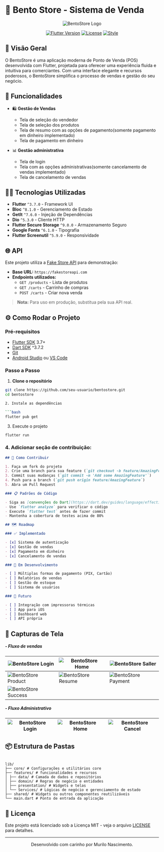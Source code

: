 # 🏪 Bento Store - Sistema de Venda

<div align="center">

![BentoStore Logo](assets/icons/app_icon.png)

[![Flutter Version](https://img.shields.io/badge/Flutter-3.7+-02569B?logo=flutter)](https://flutter.dev/)
[![License](https://img.shields.io/badge/License-MIT-blue.svg)](LICENSE)
[![Style](https://img.shields.io/badge/Style-Flutter_Lints-gray.svg)](https://pub.dev/packages/flutter_lints)

</div>

## 📱 Visão Geral

O BentoStore é uma aplicação moderna de Ponto de Venda (POS) desenvolvida com Flutter, projetada
para oferecer uma experiência fluida e intuitiva para comerciantes. Com uma interface elegante e
recursos poderosos, o BentoStore simplifica o processo de vendas e gestão do seu negócio.

## 🚀 Funcionalidades

- 🛍️ **Gestão de Vendas**
    - Tela de seleção do vendedor
    - Tela de seleção dos produtos
    - Tela de resumo com as opções de pagamento(somente pagamento em dinheiro implementado)
    - Tela de pagamento em dinheiro

- 📊 **Gestão administrativa**
    - Tela de login
    - Tela com as opções administrativas(somente cancelamento de vendas implementado)
    - Tela de cancelamento de vendas

## 🧑‍💻 Tecnologias Utilizadas

- **Flutter** `^3.7.0` - Framework UI
- **Bloc** `^8.1.0` - Gerenciamento de Estado
- **GetIt** `^7.6.0` - Injeção de Dependências
- **Dio** `^5.3.0` - Cliente HTTP
- **Flutter Secure Storage** `^9.0.0` - Armazenamento Seguro
- **Google Fonts** `^6.1.0` - Tipografia
- **Flutter Screenutil** `^5.9.0` - Responsividade

## 🌐 API

Este projeto utiliza a [Fake Store API](https://fakestoreapi.com/) para demonstração:

- **Base URL:** `https://fakestoreapi.com`
- **Endpoints utilizados:**
    - `GET /products` - Lista de produtos
    - `GET /carts` - Carrinho de compras
    - `POST /carts` - Criar nova venda

> **Nota:** Para uso em produção, substitua pela sua API real.
>

## ⚙️ Como Rodar o Projeto

### Pré-requisitos

- [Flutter SDK](https://flutter.dev/docs/get-started/install) 3.7+
- [Dart SDK](https://dart.dev/get-dart) ^3.7.2
- [Git](https://git-scm.com/)
- [Android Studio](https://developer.android.com/studio)
  ou [VS Code](https://code.visualstudio.com/)

### Passo a Passo

1. **Clone o repositório**

```bash
git clone https://github.com/seu-usuario/bentostore.git
cd bentostore

2. Instale as dependências

```bash
flutter pub get
```

3. Execute o projeto

```bash
flutter run
```

### **4. Adicionar seção de contribuição:**

```markdown
## 🤝 Como Contribuir

1. Faça um fork do projeto
2. Crie uma branch para sua feature (`git checkout -b feature/AmazingFeature`)
3. Commit suas mudanças (`git commit -m 'Add some AmazingFeature'`)
4. Push para a branch (`git push origin feature/AmazingFeature`)
5. Abra um Pull Request

### 📋 Padrões de Código

- Siga as [convenções do Dart](https://dart.dev/guides/language/effective-dart)
- Use `flutter analyze` para verificar o código
- Execute `flutter test` antes de fazer commit
- Mantenha a cobertura de testes acima de 80%

## 🗺️ Roadmap

### ✅ Implementado

- [x] Sistema de autenticação
- [x] Gestão de vendas
- [x] Pagamento em dinheiro
- [x] Cancelamento de vendas

### 🚧 Em Desenvolvimento

- [ ] Múltiplas formas de pagamento (PIX, Cartão)
- [ ] Relatórios de vendas
- [ ] Gestão de estoque
- [ ] Sistema de usuários

### 🔮 Futuro

- [ ] Integração com impressoras térmicas
- [ ] App para iOS
- [ ] Dashboard web
- [ ] API própria
```

## 📸 Capturas de Tela

##### - Fluxo de vendas

<div align="center">

| ![BentoStore Login](assets/images/BentoStore/login.png)                       | ![BentoStore Home](assets/images/BentoStore/home.png)                  | ![BentoStore Saller](assets/images/BentoStore/vendedor.png)                   
|-------------------------------------------------------------------------------|------------------------------------------------------------------------|-------------------------------------------------------------------------------|
| ![BentoStore Product](assets/images/BentoStore/produto.png)                   | ![BentoStore Resume](assets/images/BentoStore/resumo%20de%20venda.png) | ![BentoStore Payment](assets/images/BentoStore/pagamento%20em%20dinheiro.png) 
| ![BentoStore Success](assets/images/BentoStore/pagamento%20com%20sucesso.png) 

</div>

##### - Fluxo Administrativo

<div align="center">

| ![BentoStore Login](assets/images/BentoStore/login.png) | ![BentoStore Home](assets/images/BentoStore/home.png) | ![BentoStore Cancel](assets/images/BentoStore/gerenciador%20de%20vendas.png) 
|---------------------------------------------------------|-------------------------------------------------------|------------------------------------------------------------------------------|

</div>

## 📦 Estrutura de Pastas

```

lib/
├── core/ # Configurações e utilitários core
├── features/ # funcionalidades e recursos
│ ├── data/ # Camada de dados e repositórios
│ ├── domain/ # Regras de negócio e entidades
│ ├── presentation/ # Widgets e telas
│ └── Services/ # Lógicas de negócio e gerenciamento de estado
├── shared/ # Widgets ou outros componentes reutilizáveis
└── main.dart # Ponto de entrada da aplicação

```

## 📄 Licença

Este projeto está licenciado sob a Licença MIT - veja o arquivo [LICENSE](LICENSE) para detalhes.

---

<div align="center">

Desenvolvido com carinho por Murilo Nascimento.

</div>
